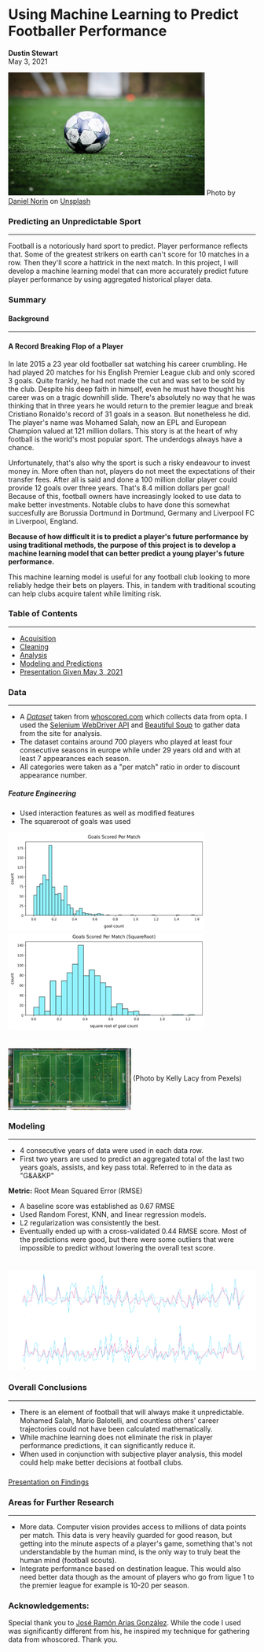 # Using Machine Learning to Predict Footballer Performance
**Dustin Stewart**   
May 3, 2021

<img src="images/ball.jpg" width="400" height="250" />
Photo by <a href="https://unsplash.com/@danielnorin?utm_source=unsplash&utm_medium=referral&utm_content=creditCopyText">Daniel Norin</a> on <a href="https://unsplash.com/s/photos/football?utm_source=unsplash&utm_medium=referral&utm_content=creditCopyText">Unsplash</a>
  

### Predicting an Unpredictable Sport
---
Football is a notoriously hard sport to predict. Player performance reflects that. Some of the greatest strikers on earth can't score for 10 matches in a row. Then they'll score a hattrick in the next match. In this project, I will develop a machine learning model that can more accurately predict future player performance by using aggregated historical player data. 

### Summary
#### Background
---
#### A Record Breaking Flop of a Player
In late 2015 a 23 year old footballer sat watching his career crumbling. He had played 20 matches for his English Premier League club and only scored 3 goals. Quite frankly, he had not made the cut and was set to be sold by the club. Despite his deep faith in himself, even he must have thought his career was on a tragic downhill slide. There's absolutely no way that he was thinking that in three years he would return to the premier league and break Cristiano Ronaldo's record of 31 goals in a season. But nonetheless he did. The player's name was Mohamed Salah, now an EPL and European Champion valued at 121 million dollars. This story is at the heart of why football is the world's most popular sport. The underdogs always have a chance. 

Unfortunately, that's also why the sport is such a risky endeavour to invest money in. More often than not, players do not meet the expectations of their transfer fees. After all is said and done a 100 million dollar player could provide 12 goals over three years. That's 8.4 million dollars per goal! Because of this, football owners have increasingly looked to use data to make better investments. Notable clubs to have done this somewhat succesfully are Borussia Dortmund in Dortmund, Germany and Liverpool FC in Liverpool, England. 

**Because of how difficult it is to predict a player's future performance by using traditional methods, the purpose of this project is to develop a machine learning model that can better predict a young player's future performance.** 

This machine learning model is useful for any football club looking to more reliably hedge their bets on players. This, in tandem with traditional scouting can help clubs acquire talent while limiting risk. 

### Table of Contents
---
- [Acquisition](code/01_Data_Acquisition.ipynb)
- [Cleaning](code/02_Data_Cleaning.ipynb)
- [Analysis](code/03_Data_Analysis.ipynb)
- [Modeling and Predictions](code/04_Modeling.ipynb) 
- [Presentation Given May 3, 2021](https://docs.google.com/presentation/d/1Lz9qD276Hrsx5jv89bRAUBYB4ozsAU9BgibDaD4cFrU/edit?usp=sharing) 



### Data
---

- A [*Dataset*](https://www.kaggle.com/prasadvpatil/mrl-dataset) taken from [whoscored.com](https://www.whoscored.com/) which collects data from opta. I used the [Selenium WebDriver API](https://selenium-python.readthedocs.io/) and [Beautiful Soup](https://www.crummy.com/software/BeautifulSoup/bs4/doc/) to gather data from the site for analysis. 
- The dataset contains around 700 players who played at least four consecutive seasons in europe while under 29 years old and with at least 7 appearances each season.
- All categories were taken as a "per match" ratio in order to discount appearance number.
##### Feature Engineering
* Used interaction features as well as modified features
* The squareroot of goals was used  

<img src="images/aggregated_goals.png" width="400" height="200" />
<img src="images/square_root_aggregated_goals.png" width="400" height="200" />

###### 

<img src="images/fields.jpg" width="250" height="125" align = "center" />  
(Photo by Kelly Lacy from Pexels)  

### Modeling
---
* 4 consecutive years of data were used in each data row.
* First two years are used to predict an aggregated total of the last two years goals, assists, and key pass total. Referred to in the data as "G&A&KP" 
  
**Metric:** Root Mean Squared Error (RMSE)
* A baseline score was established as 0.67 RMSE
* Used Random Forest, KNN, and linear regression models.
* L2 regularization was consistently the best.
* Eventually ended up with a cross-validated 0.44 RMSE score. Most of the predictions were good, but there were some outliers that were impossible to predict without lowering the overall test score. 
# 
<img src="images/predictions.png" width="1100" height="200" />


### Overall Conclusions
---
* There is an element of football that will always make it unpredictable. Mohamed Salah, Mario Balotelli, and countless others' career trajectories could not have been calculated mathematically.
* While machine learning does not eliminate the risk in player performance predictions, it can significantly reduce it. 
* When used in conjunction with subjective player analysis, this model could help make better decisions at football clubs.
##### 
[Presentation on Findings](https://docs.google.com/presentation/d/1Lz9qD276Hrsx5jv89bRAUBYB4ozsAU9BgibDaD4cFrU/edit?usp=sharing)

### Areas for Further Research
---
* More data. Computer vision provides access to millions of data points per match. This data is very heavily guarded for good reason, but getting into the minute aspects of a player's game, something that's not understandable by the human mind, is the only way to truly beat the human mind (football scouts). 
* Integrate performance based on destination league. This would also need better data though as the amount of players who go from ligue 1 to the premier league for example is 10-20 per season.  

### Acknowledgements:

Special thank you to [José Ramón Arias González](https://github.com/joseramon-arias/scraper-whoscored). While the code I used was significantly different from his, he inspired my technique for gathering data from whoscored. Thank you. 
